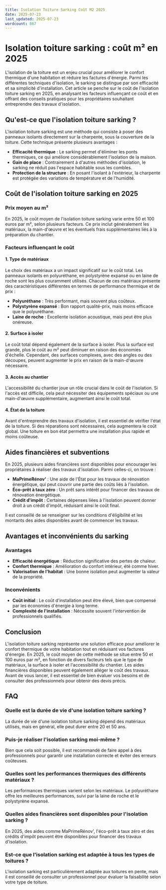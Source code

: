 ```yaml
---
title: Isolation Toiture Sarking Coût M2 2025
date: 2025-07-23
last_updated: 2025-07-23
wordcount: 867
---
```


# Isolation toiture sarking : coût m² en 2025

L'isolation de la toiture est un enjeu crucial pour améliorer le confort thermique d'une habitation et réduire les factures d'énergie. Parmi les différentes techniques d'isolation, le sarking se distingue par son efficacité et sa simplicité d'installation. Cet article se penche sur le coût de l'isolation toiture sarking en 2025, en analysant les facteurs influençant ce coût et en offrant des conseils pratiques pour les propriétaires souhaitant entreprendre des travaux d'isolation.

## Qu'est-ce que l'isolation toiture sarking ?

L'isolation toiture sarking est une méthode qui consiste à poser des panneaux isolants directement sur la charpente, sous la couverture de la toiture. Cette technique présente plusieurs avantages :

- **Efficacité thermique** : Le sarking permet d'éliminer les ponts thermiques, ce qui améliore considérablement l'isolation de la maison.
- **Gain de place** : Contrairement à d'autres méthodes d'isolation, le sarking ne réduit pas l'espace habitable sous les combles.
- **Protection de la structure** : En posant l'isolant à l'extérieur, la charpente est protégée des variations de température et de l'humidité.

## Coût de l'isolation toiture sarking en 2025

### Prix moyen au m²

En 2025, le coût moyen de l'isolation toiture sarking varie entre 50 et 100 euros par m², selon plusieurs facteurs. Ce prix inclut généralement les matériaux, la main-d'œuvre et les éventuels frais supplémentaires liés à la préparation du chantier.

### Facteurs influençant le coût

#### 1. Type de matériaux

Le choix des matériaux a un impact significatif sur le coût total. Les panneaux isolants en polyuréthane, en polystyrène expansé ou en laine de roche sont les plus couramment utilisés. Chacun de ces matériaux présente des caractéristiques différentes en termes de performance thermique et de prix :

- **Polyuréthane** : Très performant, mais souvent plus coûteux.
- **Polystyrène expansé** : Bon rapport qualité-prix, mais moins efficace que le polyuréthane.
- **Laine de roche** : Excellente isolation acoustique, mais peut être plus onéreuse.

#### 2. Surface à isoler

Le coût total dépend également de la surface à isoler. Plus la surface est grande, plus le coût au m² peut diminuer en raison des économies d'échelle. Cependant, des surfaces complexes, avec des angles ou des découpes, peuvent augmenter le prix en raison de la main-d'œuvre nécessaire.

#### 3. Accès au chantier

L'accessibilité du chantier joue un rôle crucial dans le coût de l'isolation. Si l'accès est difficile, cela peut nécessiter des équipements spéciaux ou une main-d'œuvre supplémentaire, augmentant ainsi le coût total.

#### 4. État de la toiture

Avant d'entreprendre des travaux d'isolation, il est essentiel de vérifier l'état de la toiture. Si des réparations sont nécessaires, cela augmentera le coût global. Une toiture en bon état permettra une installation plus rapide et moins coûteuse.

## Aides financières et subventions

En 2025, plusieurs aides financières sont disponibles pour encourager les propriétaires à réaliser des travaux d'isolation. Parmi celles-ci, on trouve :

- **MaPrimeRénov'** : Une aide de l'État pour les travaux de rénovation énergétique, qui peut couvrir une partie des coûts liés à l'isolation.
- **Éco-prêt à taux zéro** : Un prêt sans intérêt pour financer des travaux de rénovation énergétique.
- **Crédit d'impôt** : Certaines dépenses liées à l'isolation peuvent donner droit à un crédit d'impôt, réduisant ainsi le coût final.

Il est conseillé de se renseigner sur les conditions d'éligibilité et les montants des aides disponibles avant de commencer les travaux.

## Avantages et inconvénients du sarking

### Avantages

- **Efficacité énergétique** : Réduction significative des pertes de chaleur.
- **Confort thermique** : Amélioration du confort intérieur, été comme hiver.
- **Valorisation de l'habitat** : Une bonne isolation peut augmenter la valeur de la propriété.

### Inconvénients

- **Coût initial** : Le coût d'installation peut être élevé, bien que compensé par les économies d'énergie à long terme.
- **Complexité de l'installation** : Nécessite souvent l'intervention de professionnels qualifiés.

## Conclusion

L'isolation toiture sarking représente une solution efficace pour améliorer le confort thermique de votre habitation tout en réduisant vos factures d'énergie. En 2025, le coût moyen de cette méthode se situe entre 50 et 100 euros par m², en fonction de divers facteurs tels que le type de matériaux, la surface à isoler et l'accessibilité du chantier. Les aides financières disponibles peuvent également alléger le coût des travaux. Avant de vous lancer, il est essentiel de bien évaluer vos besoins et de consulter des professionnels pour obtenir des devis précis.

## FAQ

### Quelle est la durée de vie d'une isolation toiture sarking ?

La durée de vie d'une isolation toiture sarking dépend des matériaux utilisés, mais en général, elle peut durer entre 20 et 50 ans.

### Puis-je réaliser l'isolation sarking moi-même ?

Bien que cela soit possible, il est recommandé de faire appel à des professionnels pour garantir une installation correcte et éviter des erreurs coûteuses.

### Quelles sont les performances thermiques des différents matériaux ?

Les performances thermiques varient selon les matériaux. Le polyuréthane offre les meilleures performances, suivi par la laine de roche et le polystyrène expansé.

### Quelles aides financières sont disponibles pour l'isolation sarking ?

En 2025, des aides comme MaPrimeRénov', l'éco-prêt à taux zéro et des crédits d'impôt peuvent être disponibles pour financer des travaux d'isolation.

### Est-ce que l'isolation sarking est adaptée à tous les types de toitures ?

L'isolation sarking est particulièrement adaptée aux toitures en pente, mais il est conseillé de consulter un professionnel pour évaluer la faisabilité selon votre type de toiture.
